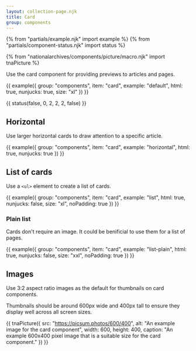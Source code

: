 ```yaml
---
layout: collection-page.njk
title: Card
group: components
---
```


{% from "partials/example.njk" import example %}
{% from "partials/component-status.njk" import status %}

{% from "nationalarchives/components/picture/macro.njk" import tnaPicture %}

Use the card component for providing previews to articles and pages.

{{ example({ group: "components", item: "card", example: "default", html: true, nunjucks: true, size: "xl" }) }}

{{ status(false, 0, 2, 2, 2, false) }}

## Horizontal

Use larger horizontal cards to draw attention to a specific article.

{{ example({ group: "components", item: "card", example: "horizontal", html: true, nunjucks: true }) }}

## List of cards

Use a `<ul>` element to create a list of cards.

{{ example({ group: "components", item: "card", example: "list", html: true, nunjucks: false, size: "xl", noPadding: true }) }}

### Plain list

Cards don't require an image. It could be benificial to use them for a list of pages.

{{ example({ group: "components", item: "card", example: "list-plain", html: true, nunjucks: false, size: "xxl", noPadding: true }) }}

## Images

Use 3:2 aspect ratio images as the default for thumbnails on card components.

Thumbnails should be around 600px wide and 400px tall to ensure they display well across all screen sizes.

{{ tnaPicture({
  src: "https://picsum.photos/600/400",
  alt: "An example image for the card component",
  width: 600,
  height: 400,
  caption: "An example 600x400 pixel image that is a suitable size for the card component."
}) }}
